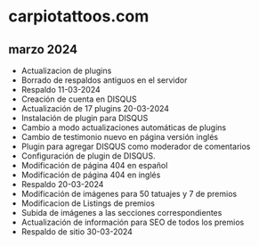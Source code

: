 # carpiotattoos.com

## marzo 2024

* Actualizacion de plugins
* Borrado de respaldos antiguos en el servidor
* Respaldo 11-03-2024
* Creación de cuenta en DISQUS
* Actualización de 17 plugins 20-03-2024
* Instalación de plugin para DISQUS
* Cambio a modo actualizaciones automáticas de plugins
* Cambio de testimonio nuevo en página versión inglés
* Plugin para agregar DISQUS como moderador de comentarios
* Configuración de plugin de DISQUS.
* Modificación de página 404 en español
* Modificación de página 404 en inglés
* Respaldo 20-03-2024
* Modificación de imágenes para 50 tatuajes y 7 de premios
* Modificacion de Listings de premios
* Subida de imágenes a las secciones correspondientes
* Actualización de información para SEO de todos los premios
* Respaldo de sitio 30-03-2024
